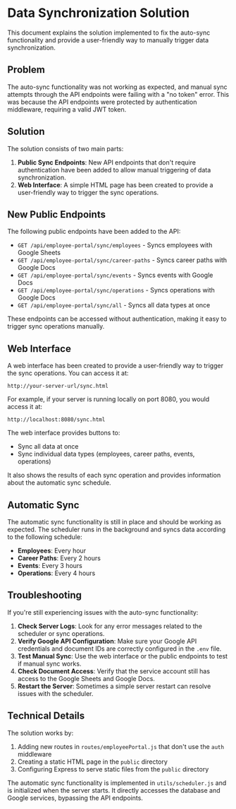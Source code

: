 # Data Synchronization Solution

This document explains the solution implemented to fix the auto-sync functionality and provide a user-friendly way to manually trigger data synchronization.

## Problem

The auto-sync functionality was not working as expected, and manual sync attempts through the API endpoints were failing with a "no token" error. This was because the API endpoints were protected by authentication middleware, requiring a valid JWT token.

## Solution

The solution consists of two main parts:

1. **Public Sync Endpoints**: New API endpoints that don't require authentication have been added to allow manual triggering of data synchronization.
2. **Web Interface**: A simple HTML page has been created to provide a user-friendly way to trigger the sync operations.

## New Public Endpoints

The following public endpoints have been added to the API:

- `GET /api/employee-portal/sync/employees` - Syncs employees with Google Sheets
- `GET /api/employee-portal/sync/career-paths` - Syncs career paths with Google Docs
- `GET /api/employee-portal/sync/events` - Syncs events with Google Docs
- `GET /api/employee-portal/sync/operations` - Syncs operations with Google Docs
- `GET /api/employee-portal/sync/all` - Syncs all data types at once

These endpoints can be accessed without authentication, making it easy to trigger sync operations manually.

## Web Interface

A web interface has been created to provide a user-friendly way to trigger the sync operations. You can access it at:

```
http://your-server-url/sync.html
```

For example, if your server is running locally on port 8080, you would access it at:

```
http://localhost:8080/sync.html
```

The web interface provides buttons to:
- Sync all data at once
- Sync individual data types (employees, career paths, events, operations)

It also shows the results of each sync operation and provides information about the automatic sync schedule.

## Automatic Sync

The automatic sync functionality is still in place and should be working as expected. The scheduler runs in the background and syncs data according to the following schedule:

- **Employees**: Every hour
- **Career Paths**: Every 2 hours
- **Events**: Every 3 hours
- **Operations**: Every 4 hours

## Troubleshooting

If you're still experiencing issues with the auto-sync functionality:

1. **Check Server Logs**: Look for any error messages related to the scheduler or sync operations.
2. **Verify Google API Configuration**: Make sure your Google API credentials and document IDs are correctly configured in the `.env` file.
3. **Test Manual Sync**: Use the web interface or the public endpoints to test if manual sync works.
4. **Check Document Access**: Verify that the service account still has access to the Google Sheets and Google Docs.
5. **Restart the Server**: Sometimes a simple server restart can resolve issues with the scheduler.

## Technical Details

The solution works by:

1. Adding new routes in `routes/employeePortal.js` that don't use the `auth` middleware
2. Creating a static HTML page in the `public` directory
3. Configuring Express to serve static files from the `public` directory

The automatic sync functionality is implemented in `utils/scheduler.js` and is initialized when the server starts. It directly accesses the database and Google services, bypassing the API endpoints.